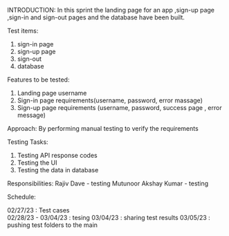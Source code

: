 INTRODUCTION:
In this sprint the landing page for an app ,sign-up page ,sign-in and sign-out pages and the database have been built.

Test items:
1. sign-in page
2. sign-up page
3. sign-out
4. database

Features to be tested:
1. Landing page username
2. Sign-in page requirements(username, password, error massage)
3. Sign-up page requirements (username, password, success page , error message)

Approach:
By performing manual testing to verify the requirements

Testing Tasks: 
1. Testing API response codes
2. Testing the UI
3. Testing the data in database

Responsibilities:
Rajiv Dave - testing
Mutunoor Akshay Kumar - testing

Schedule:

02/27/23 : Test cases  
02/28/23 - 03/04/23 : tesing
03/04/23 : sharing test results
03/05/23 : pushing test folders to the main 

